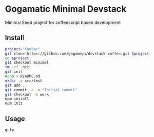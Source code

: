 Gogamatic Minimal Devstack
==========================

Minimal Seed project for coffeescript based development

Install
-------

```bash    
project="foobar"
git clone https://github.com/gogamoga/devstack-coffee.git $project
cd $project
git checkout minimal    
rm -rf .git
git init
echo > README.md    
mkdir -p src/test    
git add .
git commit -a -m "Initial commit"    
git checkout -b work
npm install    
npm init
```

Usage
-----

```shell
gulp
```

